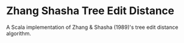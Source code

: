 # Zhang Shasha Tree Edit Distance

A Scala implementation of Zhang & Shasha (1989)'s tree edit distance algorithm.
